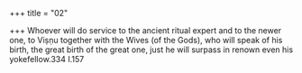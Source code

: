 +++
title = "02"

+++
Whoever will do service to the ancient ritual expert and to the newer one,  to Viṣṇu together with the Wives (of the Gods),
who will speak of his birth, the great birth of the great one, just he will  surpass in renown even his yokefellow.334 I.157